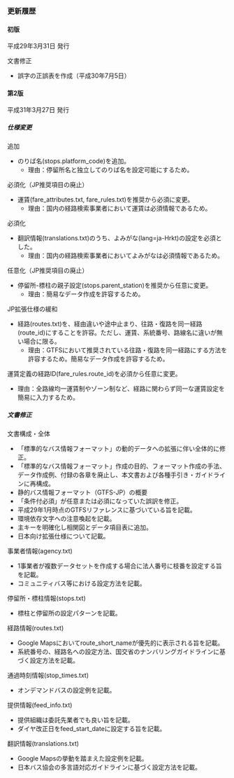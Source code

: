 ### 更新履歴
#### 初版
平成29年3月31日 発行

文書修正

* 誤字の正誤表を作成（平成30年7月5日）

#### 第2版
平成31年3月27日 発行

##### 仕様変更
追加

* のりば名(stops.platform_code)を追加。
  * 理由：停留所名と独立してのりば名を設定可能にするため。

必須化（JP推奨項目の廃止）

* 運賃(fare_attributes.txt, fare_rules.txt)を推奨から必須に変更。
  * 理由：国内の経路検索事業者において運賃は必須情報であるため。

必須化

* 翻訳情報(translations.txt)のうち、よみがな(lang=ja-Hrkt)の設定を必須とした。
  * 理由：国内の経路検索事業者においてよみがなは必須情報であるため。

任意化（JP推奨項目の廃止）

* 停留所-標柱の親子設定(stops.parent_station)を推奨から任意に変更。
  * 理由：簡易なデータ作成を許容するため。

JP拡張仕様の緩和

* 経路(routes.txt)を、経由違いや途中止まり、往路・復路を同一経路(route_id)にすることを許容。ただし、運賃、系統番号、路線名に違いが無い場合に限る。
  * 理由：GTFSにおいて推奨されている往路・復路を同一経路にする方法を許容するため。簡易なデータ作成を許容するため。

運賃定義の経路ID(fare_rules.route_id)を必須から任意に変更。

* 理由：全路線均一運賃制やゾーン制など、経路に関わらず同一な運賃設定を簡易に入力するため。

##### 文書修正

文書構成・全体

* 「標準的なバス情報フォーマット」の動的データへの拡張に伴い全体的に修正。
* 「標準的なバス情報フォーマット」作成の目的、フォーマット作成の手法、データ作成例、付録の各章を廃止し、本文書および各種手引き・ガイドラインに再構成。
* 静的バス情報フォーマット（GTFS-JP）の概要
* 「条件付必須」が任意または必須になっていた誤訳を修正。
* 平成29年1月時点のGTFSリファレンスに基づいている旨を記載。
* 環境依存文字への注意喚起を記載。
* 主キーを明確化し相関図とデータ項目表に追加。
* 日本向け拡張仕様について記載。

事業者情報(agency.txt)

* 1事業者が複数データセットを作成する場合に法人番号に枝番を設定する旨を記載。
* コミュニティバス等における設定方法を記載。

停留所・標柱情報(stops.txt)

* 標柱と停留所の設定パターンを記載。

経路情報(routes.txt)

*  Google Mapsにおいてroute_short_nameが優先的に表示される旨を記載。
* 系統番号の、経路名への設定方法、国交省のナンバリングガイドラインに基づく設定方法を記載。

通過時刻情報(stop_times.txt)

* オンデマンドバスの設定例を記載。

提供情報(feed_info.txt)

* 提供組織は委託先業者でも良い旨を記載。
* ダイヤ改正日をfeed_start_dateに設定する旨を記載。

翻訳情報(translations.txt)

* Google Mapsの挙動を踏まえた設定例を記載。
* 日本バス協会の多言語対応ガイドラインに基づく設定方法を記載。
